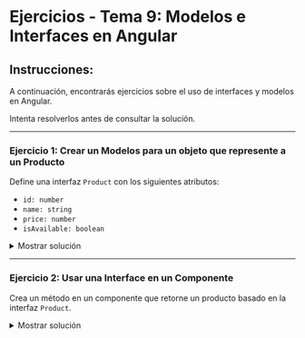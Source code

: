# **Ejercicios - Tema 9: Modelos e Interfaces en Angular**

## **Instrucciones:**

A continuación, encontrarás ejercicios sobre el uso de interfaces y modelos en Angular.

Intenta resolverlos antes de consultar la solución.

---

### **Ejercicio 1: Crear un Modelos para un objeto que represente a un Producto**

Define una interfaz `Product` con los siguientes atributos:

- `id: number`
- `name: string`
- `price: number`
- `isAvailable: boolean`

<details><summary>Mostrar solución</summary>

#### **Archivo: `Product.ts`**

```ts
export interface Product {
  id: number;
  name: string;
  price: number;
  isAvailable: boolean;
}
```

</details>

---

### **Ejercicio 2: Usar una Interface en un Componente**

Crea un método en un componente que retorne un producto basado en la interfaz `Product`.

<details><summary>Mostrar solución</summary>

#### **Archivo: `product.component.ts`**

```ts
import { Product } from "../models/Product";

export class ProductComponent {
  getProduct(): Product {
    return {
      id: 1,
      name: "Computer",
      price: 1000,
      isAvailable: true,
    };
  }
}
```

</details>
